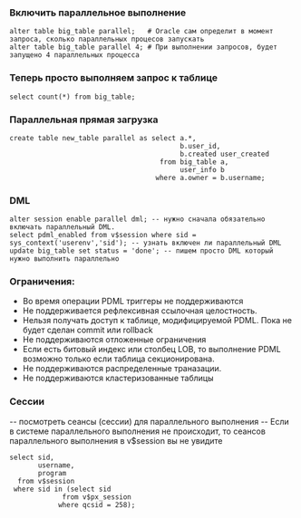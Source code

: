 ### Включить параллельное выполнение
````
alter table big_table parallel;   # Oracle сам определит в момент запроса, сколько параллельных процесов запускать
alter table big_table parallel 4; # При выполнении запросов, будет запущено 4 параллельных процесса
````

### Теперь просто выполняем запрос к таблице
````
select count(*) from big_table;
````

### Параллельная прямая загрузка
````
create table new_table parallel as select a.*,
					                      b.user_id,
					                      b.created user_created
									 from big_table a,
								          user_info b
									where a.owner = b.username;
````

### DML
````
alter session enable parallel dml; -- нужно сначала обязательно включать параллельный DML. 
select pdml_enabled from v$session where sid = sys_context('userenv','sid'); -- узнать включен ли параллельный DML
update big_table set status = 'done'; -- пишем просто DML который нужно выполнить параллельно
````

### Ограничения:
  - Во время операции PDML триггеры не поддерживаются
  - Не поддерживается рефлексивная ссылочная целостность.
  - Нельзя получать доступ к таблице, модифицируемой PDML. Пока не будет сделан commit или rollback
  - Не поддерживаются отложенные ограничения
  - Если есть битовый индекс или столбец LOB, то выполнение PDML возможно только если таблица секционирована.
  - Не поддерживаются распределенные траназации.
  - Не поддерживаются кластеризованные таблицы
  

### Сессии
-- посмотреть сеансы (сессии) для параллельного выполнения
-- Если в системе параллельного выполнения не происходит, то сеансов параллельного выполнения в v$session вы не увидите
````
select sid,
       username,
       program
  from v$session
 where sid in (select sid
	         from v$px_session
	        where qcsid = 258);
````